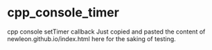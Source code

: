 # cpp_console_timer
cpp console setTimer callback
Just copied and pasted the content of newleon.github.io/index.html here for the saking of testing.
